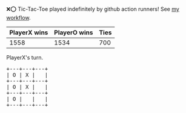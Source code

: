 :x::o: Tic-Tac-Toe played indefinitely by github action runners! See [my workflow](.github/workflows/play.yaml).

|PlayerX wins|PlayerO wins|Ties|
|-|-|-|
|1558|1534|700|

PlayerX's turn.

<pre>
+---+---+---+
| O | X |   |
+---+---+---+
| O | X |   |
+---+---+---+
| O |   |   |
+---+---+---+
</pre>